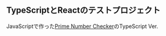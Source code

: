 ## TypeScriptとReactのテストプロジェクト
JavaScriptで作った[Prime Number Checker](https://github.com/rsu-Suba/Prime_Number_Checker)のTypeScript Ver.